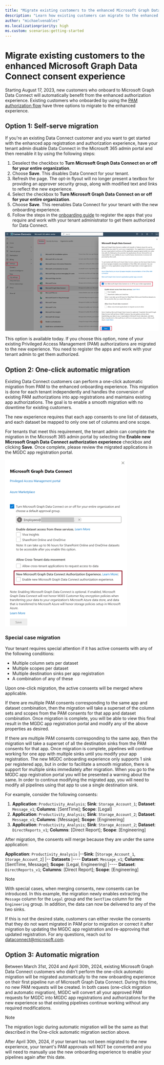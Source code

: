 ```yaml
---
title: "Migrate existing customers to the enhanced Microsoft Graph Data Connect consent experience"
description: "Learn how existing customers can migrate to the enhanced Microsoft Graph Data Connect consent experience."
author: "michaelvenables"
ms.localizationpriority: high
ms.custom: scenarios:getting-started
---
```


# Migrate existing customers to the enhanced Microsoft Graph Data Connect consent experience

Starting August 17, 2023, new customers who onboard to Microsoft Graph Data Connect will automatically benefit from the enhanced authorization experience. Existing customers who onboarded by using the [PAM authorization flow](./data-connect-pam.md) have three options to migrate to the enhanced experience.

## Option 1: Self-serve migration

<!-- Update 8/17/2023 changed date per developer guidance to August 17, 2023. -->

If you're an existing Data Connect customer and you want to get started with the enhanced app registration and authorization experience, have your tenant admin disable Data Connect in the Microsoft 365 admin portal and then reenable it by using the following steps:

1. Deselect the checkbox to **Turn Microsoft Graph Data Connect on or off for your entire organization**.
2. Choose **Save**. This disables Data Connect for your tenant. 
3. Refresh the page. The opt-in flyout will no longer present a textbox for providing an approver security group, along with modified text and links to reflect the new experience.  
4. Select the checkbox to **Turn Microsoft Graph Data Connect on or off for your entire organization**.
5. Choose **Save**. This reenables Data Connect for your tenant with the new onboarding experience.
6. Follow the steps in the [onboarding guide](./onboarding-experience-overview.md) to register the apps that you require and work with your tenant administrator to get them authorized for Data Connect.

![A screenshot showing how to enable data connect in the Microsoft 365 admin center.](../concepts/images/data-connect-new-consent-flow-enable-mgdc.png)

This option is available today. If you choose this option, none of your existing Privileged Access Management (PAM) authorizations are migrated to the new experience. You need to register the apps and work with your tenant admin to get them authorized.

## Option 2: One-click automatic migration

Existing Data Connect customers can perform a one-click automatic migration from PAM to the enhanced onboarding experience. This migration is done for each tenant independently and handles the conversion of existing PAM authorizations into app registrations and maintains existing app authorizations. The goal is to enable a smooth migration with no downtime for existing customers.

<!-- This option will be available in late 2023. Stay tuned for more details. -->

The new experience requires that each app consents to one list of datasets, and each dataset be mapped to only one set of columns and one scope.

For tenants that meet this requirement, the tenant admin can complete the migration in the Microsoft 365 admin portal by selecting the **Enable new Microsoft Graph Data Connect authorization experience** checkbox and clicking **Save**. Once complete, please review the migrated applications in the MGDC app registration portal. 

![A screenshot showing how to enable the new experience for data connect in the Microsoft 365 admin center.](../concepts/images/data-connect-new-consent-flow-one-click-enable-mgdc.png)

### Special case migration

Your tenant requires special attention if it has active consents with any of the following conditions: 
- Multiple column sets per dataset 
- Multiple scopes per dataset 
- Multiple destination sinks per app registration
- A combination of any of these

Upon one-click migration, the active consents will be merged where applicable. 

If there are multiple PAM consents corresponding to the same app and dataset combination, then the migration will take a superset of the column sets and scopes from the PAM consents for that app and dataset combination. Once migration is complete, you will be able to view this final result in the MGDC app registration portal and modify any of the above properties as desired.

If there are multiple PAM consents corresponding to the same app, then the migration will take a superset of all the destination sinks from the PAM consents for that app. Once migration is complete, pipelines will continue working for one app with multiple sinks until you modify your app registration. The new MGDC onboarding experience only supports 1 sink per registered app, but in order to facilitate a smooth migration, there is support for multiple sinks immediately after migration. When you go to the MGDC app registration portal you will be presented a warning about the same. In order to continue modifying the migrated app, you will need to modify all pipelines using that app to use a single destination sink.

For example, consider the following consents:

1. **Application**: `Productivity_Analysis`; **Sink**: `Storage_Account_1`; **Dataset**: `Message_v1`; **Columns**: [SentTime]; **Scope**: [Legal]  
2. **Application**: `Productivity_Analysis`; **Sink**: `Storage_Account_2`; **Dataset**: `Message_v1`; **Columns**: [Message]; **Scope**: [Engineering]
3. **Application**: `Productivity_Analysis`; **Sink**: `Storage_Account_2`; **Dataset**: `DirectReports_v1`; **Columns**: [Direct Report]; **Scope**: [Engineering] 

After migration, the consents will merge because they are under the same application: 

**Application**: `Productivity_Analysis`
|--**Sink**: [`Storage_Account_1`, `Storage_Account_2`] 
|-- **Datasets**
|---- **Dataset**: `Message_v1`;  **Columns**: [SentTime, Message]; **Scope**: [Legal, Engineering]
|---- **Dataset**: `DirectReports_v1`; **Columns**: [Direct Report]; **Scope**: [Engineering]
 
> [!NOTE]
> With special cases, when merging consents, new consents can be introduced. In this example, the migration newly enables extracting the `Message` column for the `Legal` group and the `SentTime` column for the `Engineering` group. In addition, the data can now be delivered to any of the two sinks.  
>
>If this is not the desired state, customers can either revoke the consents that they do not want migrated in PAM prior to migration or correct it after migration by updating the MGDC app registration and re-approving that updated registration. For any questions, reach out to dataconnect@microsoft.com.

## Option 3: Automatic migration

<!-- Update 12/15/2023 changed date per developer guidance to mid 2024. -->

Between March 31st, 2024 and April 30th, 2024, existing Microsoft Graph Data Connect customers who didn't perform the one-click automatic migration will be migrated automatically to the new onboarding experience on their first pipeline run of Microsoft Graph Data Connect. During this time, no new PAM requests will be created. In both cases (one-click migration and automatic migration), MGDC will convert all your approved PAM requests for MGDC into MGDC app registrations and authorizations for the new experience so that existing pipelines continue working without any required modifications. 

> [!NOTE]
> The migration logic during automatic migration will be the same as that described in the One-click automatic migration section above. 

After April 30th, 2024, if your tenant has not been migrated to the new experience, your tenant's PAM approvals will NOT be converted and you will need to manually use the new onboarding experience to enable your pipelines again after this date.

